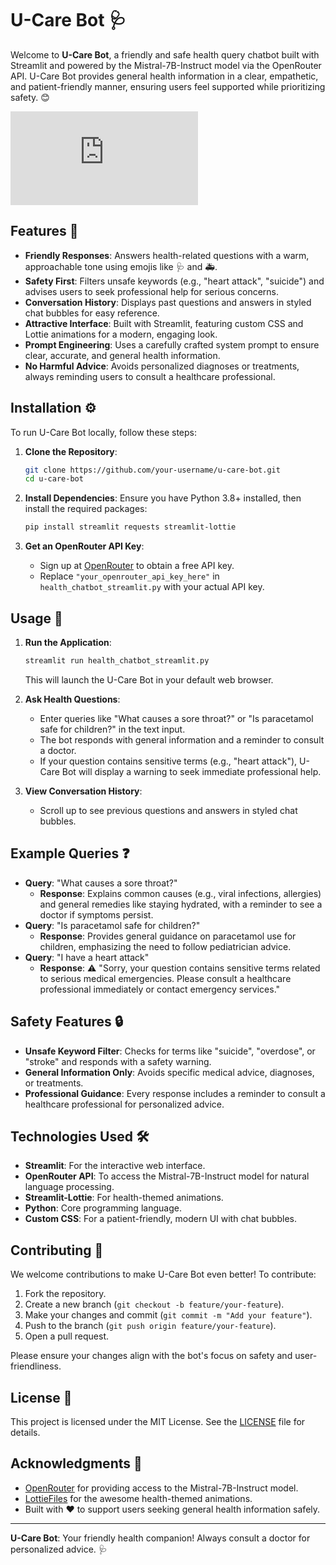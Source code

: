 # U-Care Bot 🩺

Welcome to **U-Care Bot**, a friendly and safe health query chatbot built with Streamlit and powered by the Mistral-7B-Instruct model via the OpenRouter API. U-Care Bot provides general health information in a clear, empathetic, and patient-friendly manner, ensuring users feel supported while prioritizing safety. 😊

![U-Care Bot Animation](https://assets5.lottiefiles.com/packages/lf20_vpjqyzdt.json)

## Features 🌟

- **Friendly Responses**: Answers health-related questions with a warm, approachable tone using emojis like 🩺 and 🚑.
- **Safety First**: Filters unsafe keywords (e.g., "heart attack", "suicide") and advises users to seek professional help for serious concerns.
- **Conversation History**: Displays past questions and answers in styled chat bubbles for easy reference.
- **Attractive Interface**: Built with Streamlit, featuring custom CSS and Lottie animations for a modern, engaging look.
- **Prompt Engineering**: Uses a carefully crafted system prompt to ensure clear, accurate, and general health information.
- **No Harmful Advice**: Avoids personalized diagnoses or treatments, always reminding users to consult a healthcare professional.

## Installation ⚙️

To run U-Care Bot locally, follow these steps:

1. **Clone the Repository**:
   ```bash
   git clone https://github.com/your-username/u-care-bot.git
   cd u-care-bot
   ```

2. **Install Dependencies**:
   Ensure you have Python 3.8+ installed, then install the required packages:
   ```bash
   pip install streamlit requests streamlit-lottie
   ```

3. **Get an OpenRouter API Key**:
   - Sign up at [OpenRouter](https://openrouter.ai/) to obtain a free API key.
   - Replace `"your_openrouter_api_key_here"` in `health_chatbot_streamlit.py` with your actual API key.

## Usage 🚀

1. **Run the Application**:
   ```bash
   streamlit run health_chatbot_streamlit.py
   ```
   This will launch the U-Care Bot in your default web browser.

2. **Ask Health Questions**:
   - Enter queries like "What causes a sore throat?" or "Is paracetamol safe for children?" in the text input.
   - The bot responds with general information and a reminder to consult a doctor.
   - If your question contains sensitive terms (e.g., "heart attack"), U-Care Bot will display a warning to seek immediate professional help.

3. **View Conversation History**:
   - Scroll up to see previous questions and answers in styled chat bubbles.

## Example Queries ❓

- **Query**: "What causes a sore throat?"
  - **Response**: Explains common causes (e.g., viral infections, allergies) and general remedies like staying hydrated, with a reminder to see a doctor if symptoms persist.
- **Query**: "Is paracetamol safe for children?"
  - **Response**: Provides general guidance on paracetamol use for children, emphasizing the need to follow pediatrician advice.
- **Query**: "I have a heart attack"
  - **Response**: ⚠️ "Sorry, your question contains sensitive terms related to serious medical emergencies. Please consult a healthcare professional immediately or contact emergency services."

## Safety Features 🔒

- **Unsafe Keyword Filter**: Checks for terms like "suicide", "overdose", or "stroke" and responds with a safety warning.
- **General Information Only**: Avoids specific medical advice, diagnoses, or treatments.
- **Professional Guidance**: Every response includes a reminder to consult a healthcare professional for personalized advice.

## Technologies Used 🛠️

- **Streamlit**: For the interactive web interface.
- **OpenRouter API**: To access the Mistral-7B-Instruct model for natural language processing.
- **Streamlit-Lottie**: For health-themed animations.
- **Python**: Core programming language.
- **Custom CSS**: For a patient-friendly, modern UI with chat bubbles.

## Contributing 🤝

We welcome contributions to make U-Care Bot even better! To contribute:

1. Fork the repository.
2. Create a new branch (`git checkout -b feature/your-feature`).
3. Make your changes and commit (`git commit -m "Add your feature"`).
4. Push to the branch (`git push origin feature/your-feature`).
5. Open a pull request.

Please ensure your changes align with the bot's focus on safety and user-friendliness.

## License 📜

This project is licensed under the MIT License. See the [LICENSE](LICENSE) file for details.

## Acknowledgments 🙏

- [OpenRouter](https://openrouter.ai/) for providing access to the Mistral-7B-Instruct model.
- [LottieFiles](https://lottiefiles.com/) for the awesome health-themed animations.
- Built with ❤️ to support users seeking general health information safely.

---

**U-Care Bot**: Your friendly health companion! Always consult a doctor for personalized advice. 🩺
